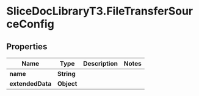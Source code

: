 # SliceDocLibraryT3.FileTransferSourceConfig

## Properties

Name | Type | Description | Notes
------------ | ------------- | ------------- | -------------
**name** | **String** |  | 
**extendedData** | **Object** |  | 


